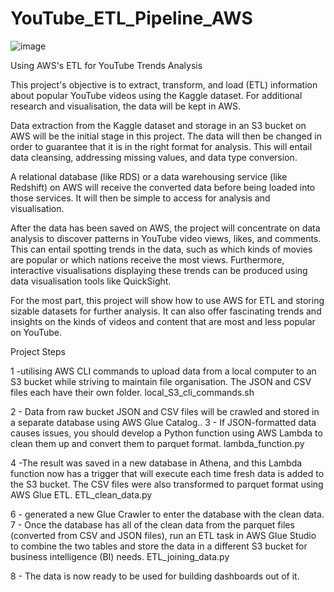 # YouTube_ETL_Pipeline_AWS

![image](https://user-images.githubusercontent.com/54287482/211855659-ee6c2bfd-c368-4bde-8771-913727b41b47.png)

Using AWS's ETL for YouTube Trends Analysis

This project's objective is to extract, transform, and load (ETL) information about popular YouTube videos using the Kaggle dataset. For additional research and visualisation, the data will be kept in AWS.


Data extraction from the Kaggle dataset and storage in an S3 bucket on AWS will be the initial stage in this project. The data will then be changed in order to guarantee that it is in the right format for analysis. This will entail data cleansing, addressing missing values, and data type conversion.

A relational database (like RDS) or a data warehousing service (like Redshift) on AWS will receive the converted data before being loaded into those services. It will then be simple to access for analysis and visualisation.

After the data has been saved on AWS, the project will concentrate on data analysis to discover patterns in YouTube video views, likes, and comments. This can entail spotting trends in the data, such as which kinds of movies are popular or which nations receive the most views. Furthermore, interactive visualisations displaying these trends can be produced using data visualisation tools like QuickSight.

For the most part, this project will show how to use AWS for ETL and storing sizable datasets for further analysis. It can also offer fascinating trends and insights on the kinds of videos and content that are most and less popular on YouTube.

Project Steps

1 -utilising AWS CLI commands to upload data from a local computer to an S3 bucket while striving to maintain file organisation. The JSON and CSV files each have their own folder.
local_S3_cli_commands.sh

2 - Data from raw bucket JSON and CSV files will be crawled and stored in a separate database using AWS Glue Catalog..
3 - If JSON-formatted data causes issues, you should develop a Python function using AWS Lambda to clean them up and convert them to parquet format.
lambda_function.py

4 -The result was saved in a new database in Athena, and this Lambda function now has a trigger that will execute each time fresh data is added to the S3 bucket.
The CSV files were also transformed to parquet format using AWS Glue ETL.
ETL_clean_data.py



6 - generated a new Glue Crawler to enter the database with the clean data.
7 - Once the database has all of the clean data from the parquet files (converted from CSV and JSON files), run an ETL task in AWS Glue Studio to combine the two tables and store the data in a different S3 bucket for business intelligence (BI) needs.
ETL_joining_data.py



8 - The data is now ready to be used for building dashboards out of it.
